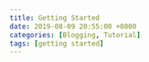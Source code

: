 ```yaml
---
title: Getting Started
date: 2019-08-09 20:55:00 +0800
categories: [Blogging, Tutorial]
tags: [getting started]
---
```


